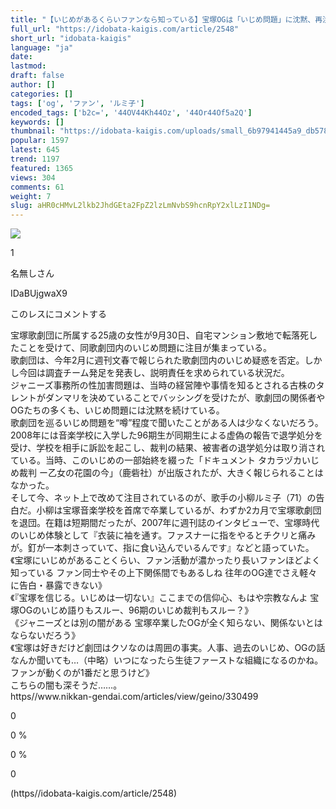 ```yaml
---
title: "【いじめがあるくらいファンなら知っている】宝塚OGは「いじめ問題」に沈黙、再注目される元宝塚歌劇団「小柳ルミ子」の壮絶告白"
full_url: "https://idobata-kaigis.com/article/2548"
short_url: "idobata-kaigis"
language: "ja"
date: 
lastmod: 
draft: false
author: []
categories: []
tags: ['og', 'ファン', 'ルミ子']
encoded_tags: ['b2c=', '44OV44Kh44Oz', '44Or44Of5a2Q']
keywords: []
thumbnail: "https://idobata-kaigis.com/uploads/small_6b97941445a9_db5781a561.jpg"
popular: 1597
latest: 645
trend: 1197
featured: 1365
views: 304
comments: 61
weight: 7
slug: aHR0cHMvL2lkb2JhdGEta2FpZ2lzLmNvbS9hcnRpY2xlLzI1NDg=
---
```


![](https://idobata-kaigis.com/uploads/small_6b97941445a9_db5781a561.jpg)

<div><p class='text-pink-100 text-sm'><p class='mr-2'>1</p><p class='mr-2'>名無しさん</p><p class='hidden xlinline-block'>IDaBUjgwaX9</p></p><p class='flex items-center text-gray-400'><p class='text-xs mdtext-sm hovercursor-pointer'>このレスにコメントする</p></p><p class='tracking-wide break-all text-lg'> 宝塚歌劇団に所属する25歳の女性が9月30日、自宅マンション敷地で転落死したことを受けて、同歌劇団内のいじめ問題に注目が集まっている。<br> 歌劇団は、今年2月に週刊文春で報じられた歌劇団内のいじめ疑惑を否定。しかし今回は調査チーム発足を発表し、説明責任を求められている状況だ。<br> ジャニーズ事務所の性加害問題は、当時の経営陣や事情を知るとされる古株のタレントがダンマリを決めていることでバッシングを受けたが、歌劇団の関係者やOGたちの多くも、いじめ問題には沈黙を続けている。<br> 歌劇団を巡るいじめ問題を“噂”程度で聞いたことがある人は少なくないだろう。2008年には音楽学校に入学した96期生が同期生による虚偽の報告で退学処分を受け、学校を相手に訴訟を起こし、裁判の結果、被害者の退学処分は取り消されている。当時、このいじめの一部始終を綴った「ドキュメント タカラヅカいじめ裁判 ー乙女の花園の今」（鹿砦社）が出版されたが、大きく報じられることはなかった。<br> そして今、ネット上で改めて注目されているのが、歌手の小柳ルミ子（71）の告白だ。小柳は宝塚音楽学校を首席で卒業しているが、わずか2カ月で宝塚歌劇団を退団。在籍は短期間だったが、2007年に週刊誌のインタビューで、宝塚時代のいじめ体験として『衣装に袖を通す。ファスナーに指をやるとチクリと痛みが。釘が一本刺さっていて、指に食い込んでいるんです』などと語っていた。<br>《宝塚にいじめがあることくらい、ファン活動が濃かったり長いファンほどよく知っている ファン同士やその上下関係間でもあるしね 往年のOG達でさえ軽々に告白・暴露できない》<br>《『宝塚を信じる。いじめは一切ない』ここまでの信仰心、もはや宗教なんよ 宝塚OGのいじめ語りもスルー、96期のいじめ裁判もスルー？》<br>《ジャニーズとは別の闇がある 宝塚卒業したOGが全く知らない、関係ないとはならないだろう》<br>《宝塚は好きだけど劇団はクソなのは周囲の事実。人事、過去のいじめ、OGの話なんか聞いても…（中略）いつになったら生徒ファーストな組織になるのかね。ファンが動くのが1番だと思うけど》<br> こちらの闇も深そうだ……。<br>https//www.nikkan-gendai.com/articles/view/geino/330499</p><p class='flex items-center mr-2 hovercursor-pointer'><p class='pl-1 text-sm mdtext-base'>0</p></p><p class=' w-full h-full bg-gray-200 absolute '></p><p class='text-white text-xs text-center'>0 %</p><p class='text-white text-xs text-center'>0 %</p><p class='flex items-center mr-2 hovercursor-pointer'><p class='pl-1 text-sm mdtext-base'>0</p></p></div>

(https//idobata-kaigis.com/article/2548)
